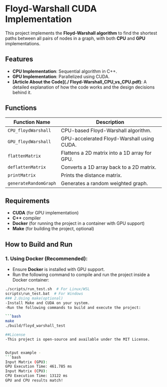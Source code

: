 # Floyd-Warshall CUDA Implementation

This project implements the **Floyd-Warshall algorithm** to find the shortest paths between all pairs of nodes in a graph, with both **CPU** and **GPU** implementations.

## Features

- **CPU Implementation**: Sequential algorithm in C++.
- **GPU Implementation**: Parallelized using CUDA.
- **[Article About the Code](./ Floyd-Warshall_CPU_vs_CPU.pdf)**: A detailed explanation of how the code works and the design decisions behind it.

## Functions

| Function Name         | Description                                      |
|-----------------------|--------------------------------------------------|
| `CPU_floydWarshall`   | CPU-based Floyd-Warshall algorithm.              |
| `GPU_floydWarshall`   | GPU-accelerated Floyd-Warshall using CUDA.       |
| `flattenMatrix`       | Flattens a 2D matrix into a 1D array for GPU.    |
| `deflattenMatrix`     | Converts a 1D array back to a 2D matrix.         |
| `printMatrix`         | Prints the distance matrix.                      |
| `generateRandomGraph` | Generates a random weighted graph.               |

## Requirements

- **CUDA** (for GPU implementation)
- **C++** compiler
- **Docker** (for running the project in a container with GPU support)
- **Make** (for building the project, optional)

## How to Build and Run

### 1. **Using Docker** (Recommended):
   - Ensure **Docker** is installed with GPU support.
   - Run the following command to compile and run the project inside a Docker container:
   
   ```bash
   ./scripts/run_test.sh  # For Linux/WSL
   scripts\run_test.bat  # For Windows
### 2.Using make(optional)
-Install Make and CUDA on your system.
-Run the following commands to build and execute the project: 

```bash
make
./build/floyd_warshall_test

##License
-This project is open-source and available under the MIT License.


Output example - 
```bash
Input Matrix (GPU):
GPU Execution Time: 461.785 ms
Input Matrix (CPU):
CPU Execution Time: 13122 ms
GPU and CPU results match!
```